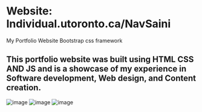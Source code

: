 # Website: Individual.utoronto.ca/NavSaini
My Portfolio Website Bootstrap css framework
## This portfolio website was built using HTML CSS AND JS and is a showcase of my experience in Software development, Web design, and Content creation.

![image](https://user-images.githubusercontent.com/40246928/191338168-79e0493a-3148-4517-b2e4-997c18992613.png)
![image](https://user-images.githubusercontent.com/40246928/191338213-048312d2-121b-4bd9-9ff2-0806d0efd3ab.png)
![image](https://user-images.githubusercontent.com/40246928/191338257-d074b990-9340-4a83-9ad2-6fd69c5b3248.png)
